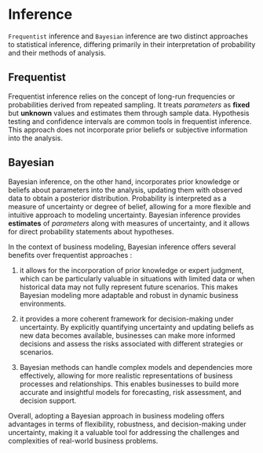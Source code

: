 # Inference

`Frequentist` inference and `Bayesian` inference are two distinct approaches to statistical inference, differing primarily in their interpretation of probability and their methods of analysis.

## Frequentist
Frequentist inference relies on the concept of long-run frequencies or probabilities derived from repeated sampling. It treats *parameters* as **fixed** but **unknown** values and estimates them through sample data. Hypothesis testing and confidence intervals are common tools in frequentist inference. This approach does not incorporate prior beliefs or subjective information into the analysis.

## Bayesian
Bayesian inference, on the other hand, incorporates prior knowledge or beliefs about parameters into the analysis, updating them with observed data to obtain a posterior distribution. Probability is interpreted as a measure of uncertainty or degree of belief, allowing for a more flexible and intuitive approach to modeling uncertainty. Bayesian inference provides **estimates** of *parameters* along with measures of uncertainty, and it allows for direct probability statements about hypotheses.

In the context of business modeling, Bayesian inference offers several benefits over frequentist approaches :

1. it allows for the incorporation of prior knowledge or expert judgment, which can be particularly valuable in situations with limited data or when historical data may not fully represent future scenarios. This makes Bayesian modeling more adaptable and robust in dynamic business environments.

2. it provides a more coherent framework for decision-making under uncertainty. By explicitly quantifying uncertainty and updating beliefs as new data becomes available, businesses can make more informed decisions and assess the risks associated with different strategies or scenarios.

3. Bayesian methods can handle complex models and dependencies more effectively, allowing for more realistic representations of business processes and relationships. This enables businesses to build more accurate and insightful models for forecasting, risk assessment, and decision support.

Overall, adopting a Bayesian approach in business modeling offers advantages in terms of flexibility, robustness, and decision-making under uncertainty, making it a valuable tool for addressing the challenges and complexities of real-world business problems.




